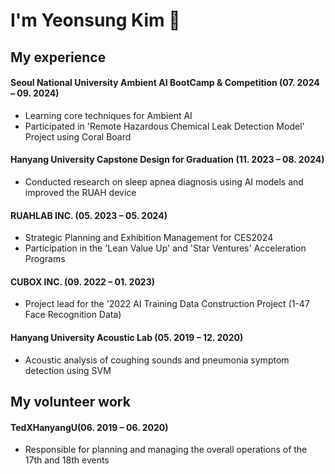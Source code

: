 I'm Yeonsung Kim 👋
===
My experience
---
#### Seoul National University Ambient AI BootCamp & Competition (07. 2024 – 09. 2024)
* Learning core techniques for Ambient AI
* Participated in 'Remote Hazardous Chemical Leak Detection Model' Project using Coral Board

#### Hanyang University Capstone Design for Graduation (11. 2023 – 08. 2024)
* Conducted research on sleep apnea diagnosis using AI models and improved the RUAH device

#### RUAHLAB INC. (05. 2023 – 05. 2024)
* Strategic Planning and Exhibition Management for CES2024
* Participation in the 'Lean Value Up' and 'Star Ventures' Acceleration Programs

#### CUBOX INC. (09. 2022 – 01. 2023)
* Project lead for the '2022 AI Training Data Construction Project (1-47 Face Recognition Data)

#### Hanyang University Acoustic Lab (05. 2019 – 12. 2020)
*  Acoustic analysis of coughing sounds and pneumonia symptom detection using SVM

My volunteer work
---
#### TedXHanyangU(06. 2019 – 06. 2020)
* Responsible for planning and managing the overall operations of the 17th and 18th events




  
